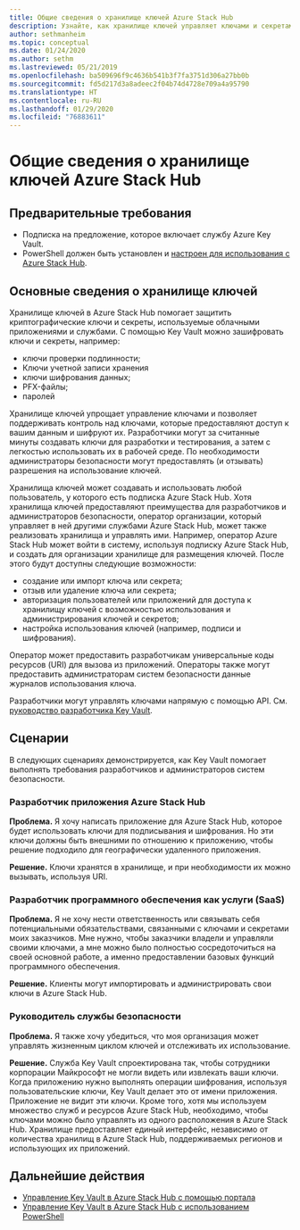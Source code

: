 ```yaml
---
title: Общие сведения о хранилище ключей Azure Stack Hub
description: Узнайте, как хранилище ключей управляет ключами и секретами в Azure Stack Hub.
author: sethmanheim
ms.topic: conceptual
ms.date: 01/24/2020
ms.author: sethm
ms.lastreviewed: 05/21/2019
ms.openlocfilehash: ba509696f9c4636b541b3f7fa3751d306a27bb0b
ms.sourcegitcommit: fd5d217d3a8adeec2f04b74d4728e709a4a95790
ms.translationtype: HT
ms.contentlocale: ru-RU
ms.lasthandoff: 01/29/2020
ms.locfileid: "76883611"
---
```

# <a name="introduction-to-key-vault-in-azure-stack-hub"></a>Общие сведения о хранилище ключей Azure Stack Hub

## <a name="prerequisites"></a>Предварительные требования

* Подписка на предложение, которое включает службу Azure Key Vault.  
* PowerShell должен быть установлен и [настроен для использования с Azure Stack Hub](azure-stack-powershell-configure-user.md).

## <a name="key-vault-basics"></a>Основные сведения о хранилище ключей

Хранилище ключей в Azure Stack Hub помогает защитить криптографические ключи и секреты, используемые облачными приложениями и службами. С помощью Key Vault можно зашифровать ключи и секреты, например:

* ключи проверки подлинности;
* Ключи учетной записи хранения
* ключи шифрования данных;
* PFX-файлы;
* паролей

Хранилище ключей упрощает управление ключами и позволяет поддерживать контроль над ключами, которые предоставляют доступ к вашим данным и шифруют их. Разработчики могут за считанные минуты создавать ключи для разработки и тестирования, а затем с легкостью использовать их в рабочей среде. По необходимости администраторы безопасности могут предоставлять (и отзывать) разрешения на использование ключей.

Хранилища ключей может создавать и использовать любой пользователь, у которого есть подписка Azure Stack Hub. Хотя хранилища ключей предоставляют преимущества для разработчиков и администраторов безопасности, оператор организации, который управляет в ней другими службами Azure Stack Hub, может также реализовать хранилища и управлять ими. Например, оператор Azure Stack Hub может войти в систему, используя подписку Azure Stack Hub, и создать для организации хранилище для размещения ключей. После этого будут доступны следующие возможности:

* создание или импорт ключа или секрета;
* отзыв или удаление ключа или секрета;
* авторизация пользователей или приложений для доступа к хранилищу ключей с возможностью использования и администрирования ключей и секретов;
* настройка использования ключей (например, подписи и шифрования).

Оператор может предоставить разработчикам универсальные коды ресурсов (URI) для вызова из приложений. Операторы также могут предоставить администраторам систем безопасности данные журналов использования ключа.

Разработчики могут управлять ключами напрямую с помощью API. См. [руководство разработчика Key Vault](/azure/key-vault/key-vault-developers-guide).

## <a name="scenarios"></a>Сценарии

В следующих сценариях демонстрируется, как Key Vault помогает выполнять требования разработчиков и администраторов систем безопасности.

### <a name="developer-for-an-azure-stack-hub-app"></a>Разработчик приложения Azure Stack Hub

**Проблема.** Я хочу написать приложение для Azure Stack Hub, которое будет использовать ключи для подписывания и шифрования. Но эти ключи должны быть внешними по отношению к приложению, чтобы решение подходило для географически удаленного приложения.

**Решение.** Ключи хранятся в хранилище, и при необходимости их можно вызывать, используя URI.

### <a name="developer-for-software-as-a-service-saas"></a>Разработчик программного обеспечения как услуги (SaaS)

**Проблема.** Я не хочу нести ответственность или связывать себя потенциальными обязательствами, связанными с ключами и секретами моих заказчиков. Мне нужно, чтобы заказчики владели и управляли своими ключами, а мне можно было полностью сосредоточиться на своей основной работе, а именно предоставлении базовых функций программного обеспечения.

**Решение.** Клиенты могут импортировать и администрировать свои ключи в Azure Stack Hub.

### <a name="chief-security-officer-cso"></a>Руководитель службы безопасности

**Проблема.** Я также хочу убедиться, что моя организация может управлять жизненным циклом ключей и отслеживать их использование.

**Решение.** Служба Key Vault спроектирована так, чтобы сотрудники корпорации Майкрософт не могли видеть или извлекать ваши ключи. Когда приложению нужно выполнять операции шифрования, используя пользовательские ключи, Key Vault делает это от имени приложения. Приложение не видит эти ключи. Кроме того, хотя мы используем множество служб и ресурсов Azure Stack Hub, необходимо, чтобы ключами можно было управлять из одного расположения в Azure Stack Hub. Хранилище предоставляет единый интерфейс, независимо от количества хранилищ в Azure Stack Hub, поддерживаемых регионов и использующих их приложений.

## <a name="next-steps"></a>Дальнейшие действия

* [Управление Key Vault в Azure Stack Hub с помощью портала](azure-stack-key-vault-manage-portal.md)  
* [Управление Key Vault в Azure Stack Hub с использованием PowerShell](azure-stack-key-vault-manage-powershell.md)
